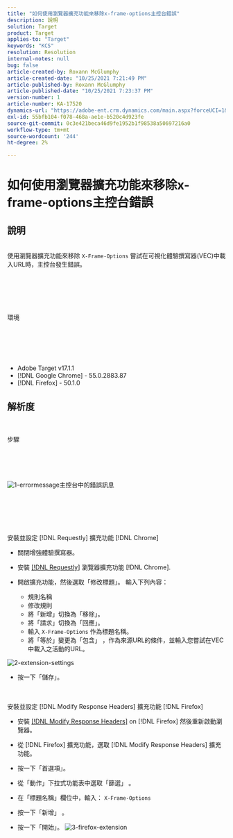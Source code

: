 ```yaml
---
title: "如何使用瀏覽器擴充功能來移除x-frame-options主控台錯誤"
description: 說明
solution: Target
product: Target
applies-to: "Target"
keywords: "KCS"
resolution: Resolution
internal-notes: null
bug: false
article-created-by: Roxann McGlumphy
article-created-date: "10/25/2021 7:21:49 PM"
article-published-by: Roxann McGlumphy
article-published-date: "10/25/2021 7:23:37 PM"
version-number: 1
article-number: KA-17520
dynamics-url: "https://adobe-ent.crm.dynamics.com/main.aspx?forceUCI=1&pagetype=entityrecord&etn=knowledgearticle&id=833768cb-c835-ec11-b6e6-000d3a3485ea"
exl-id: 55bfb104-f078-468a-ae1e-b520c4d923fe
source-git-commit: 0c3e421beca46d9fe1952b1f98538a50697216a0
workflow-type: tm+mt
source-wordcount: '244'
ht-degree: 2%

---
```


# 如何使用瀏覽器擴充功能來移除x-frame-options主控台錯誤

## 說明

<br>使用瀏覽器擴充功能來移除 `X-Frame-Options` 嘗試在可視化體驗撰寫器(VEC)中載入URL時，主控台發生錯誤。<br><br><br> <br><br> <br><br>環境<br><br><br><br> <br><br>
- Adobe Target v17.1.1
- [!DNL Google Chrome] - 55.0.2883.87
- [!DNL Firefox] - 50.1.0



## 解析度

<br><br>步驟<br><br><br><br><br><br>![1-errormessage](https://helpx.adobe.com/content/dam/help/en/target/kb/how-to-use-a-browser-extension-to-remove-x-frame-options-console/jcr%3acontent/main-pars/image/1-errormessage.jpg "1-errormessage")主控台中的錯誤訊息<br><br><br><br><br> <br><br>安裝並設定 [!DNL Requestly] 擴充功能 [!DNL Chrome]
- 關閉增強體驗撰寫器。


- 安裝 [[!DNL Requestly]](https://chrome.google.com/webstore/detail/requestly/mdnleldcmiljblolnjhpnblkcekpdkpa?hl=en) 瀏覽器擴充功能 [!DNL Chrome].


- 開啟擴充功能，然後選取「修改標題」。 輸入下列內容：

   - 規則名稱
   - 修改規則
   - 將「新增」切換為「移除」。
   - 將「請求」切換為「回應」。
   - 輸入 `X-Frame-Options` 作為標題名稱。
   - 將「等於」變更為「包含」 ，作為來源URL的條件，並輸入您嘗試在VEC中載入之活動的URL。

![2-extension-settings](https://helpx.adobe.com/content/dam/help/en/target/kb/how-to-use-a-browser-extension-to-remove-x-frame-options-console/jcr%3acontent/main-pars/procedure/proc_par/step_2/step_par/image/2-extension-settings.png "2-extension-settings")


- 按一下「儲存」。



 <br><br>安裝並設定 [!DNL Modify Response Headers] 擴充功能 [!DNL Firefox]
- 安裝 [[!DNL Modify Response Headers]](https://addons.mozilla.org/en-us/firefox/addon/modify-response-headers/) on [!DNL Firefox] 然後重新啟動瀏覽器。


- 從 [!DNL Firefox] 擴充功能，選取 [!DNL Modify Response Headers] 擴充功能。


- 按一下「首選項」。


- 從「動作」下拉式功能表中選取「篩選」 。


- 在「標題名稱」欄位中，輸入： `X-Frame-Options`


- 按一下「新增」 。


- 按一下「開始」。
   ![3-firefox-extension](https://helpx.adobe.com/content/dam/help/en/target/kb/how-to-use-a-browser-extension-to-remove-x-frame-options-console/jcr%3acontent/main-pars/procedure_1532616470/proc_par/step_1817832849/step_par/image/3-firefox-extension.png "3-firefox-extension")
